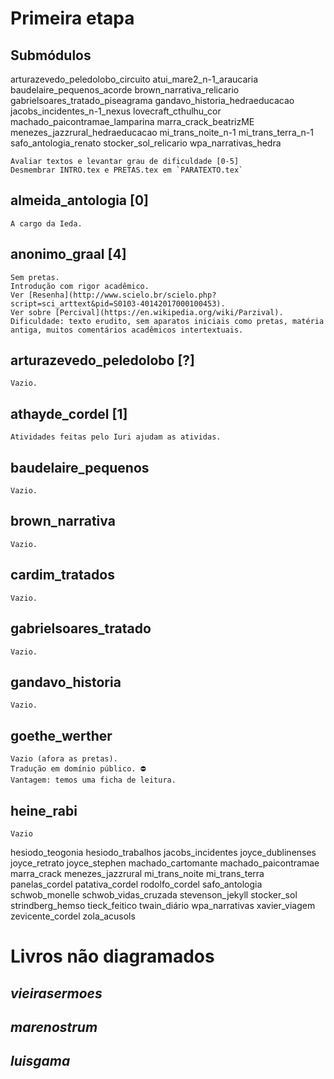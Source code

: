 Primeira etapa
==============

Submódulos
----------
arturazevedo_peledolobo_circuito
atui_mare2_n-1_araucaria
baudelaire_pequenos_acorde
brown_narrativa_relicario
gabrielsoares_tratado_piseagrama
gandavo_historia_hedraeducacao
jacobs_incidentes_n-1_nexus
lovecraft_cthulhu_cor
machado_paicontramae_lamparina
marra_crack_beatrizME
menezes_jazzrural_hedraeducacao
mi_trans_noite_n-1
mi_trans_terra_n-1
safo_antologia_renato
stocker_sol_relicario
wpa_narrativas_hedra


	Avaliar textos e levantar grau de dificuldade [0-5]
	Desmembrar INTRO.tex e PRETAS.tex em `PARATEXTO.tex`


almeida_antologia [0]
-----------------
	A cargo da Ieda.

anonimo_graal [4]
-------------
	Sem pretas. 
	Introdução com rigor acadêmico. 
	Ver [Resenha](http://www.scielo.br/scielo.php?script=sci_arttext&pid=S0103-40142017000100453).
	Ver sobre [Percival](https://en.wikipedia.org/wiki/Parzival).
	Dificuldade: texto erudito, sem aparatos iniciais como pretas, matéria antiga, muitos comentários acadêmicos intertextuais.

arturazevedo_peledolobo [?]
-----------------------
	Vazio.

athayde_cordel [1]
--------------
	Atividades feitas pelo Iuri ajudam as atividas.

baudelaire_pequenos
-------------------
	Vazio.

brown_narrativa
---------------
	Vazio.

cardim_tratados
---------------
	Vazio.

gabrielsoares_tratado
---------------------
	Vazio.

gandavo_historia
----------------
	Vazio.

goethe_werther
--------------
	Vazio (afora as pretas).
	Tradução em domínio público. ⛔
	Vantagem: temos uma ficha de leitura.


heine_rabi
----------
	Vazio

hesiodo_teogonia
hesiodo_trabalhos
jacobs_incidentes
joyce_dublinenses
joyce_retrato
joyce_stephen
machado_cartomante
machado_paicontramae
marra_crack
menezes_jazzrural
mi_trans_noite
mi_trans_terra
panelas_cordel
patativa_cordel
rodolfo_cordel
safo_antologia
schwob_monelle
schwob_vidas_cruzada
stevenson_jekyll
stocker_sol
strindberg_hemso
tieck_feitico
twain_diário
wpa_narrativas
xavier_viagem
zevicente_cordel
zola_acusols


Livros não diagramados
======================

_vieirasermoes_
-------------

_marenostrum_
-----------

_luisgama_
--------
	

